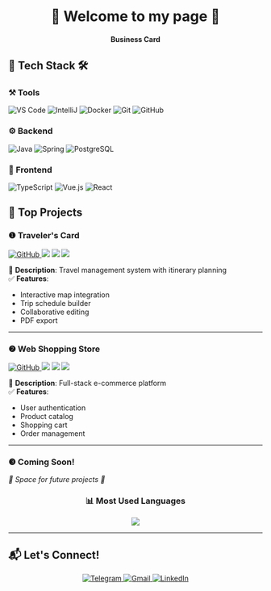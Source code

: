 <div align="center">

# 🏮 Welcome to my page 🏮  
#### Business Card  

</div>

## 🔧 Tech Stack 🛠️

### ⚒️ Tools
<p align="left">
  <img src="https://img.shields.io/badge/VS_Code-007ACC?style=flat&logo=visual-studio-code&logoColor=white" alt="VS Code">
  <img src="https://img.shields.io/badge/IntelliJ_IDEA-000000?style=flat&logo=intellij-idea&logoColor=white" alt="IntelliJ">
  <img src="https://img.shields.io/badge/Docker-2496ED?style=flat&logo=docker&logoColor=white" alt="Docker">
  <img src="https://img.shields.io/badge/Git-F05032?style=flat&logo=git&logoColor=white" alt="Git">
  <img src="https://img.shields.io/badge/GitHub-181717?style=flat&logo=github&logoColor=white" alt="GitHub">
</p>

### ⚙️ Backend
<p align="left">
  <img src="https://img.shields.io/badge/Java-007396?style=flat&logo=openjdk&logoColor=white" alt="Java">
  <img src="https://img.shields.io/badge/Spring-6DB33F?style=flat&logo=spring&logoColor=white" alt="Spring">
  <img src="https://img.shields.io/badge/PostgreSQL-4169E1?style=flat&logo=postgresql&logoColor=white" alt="PostgreSQL">
</p>

### 🎨 Frontend
<p align="left">
  <img src="https://img.shields.io/badge/TypeScript-3178C6?style=flat&logo=typescript&logoColor=white" alt="TypeScript">
  <img src="https://img.shields.io/badge/Vue.js-4FC08D?style=flat&logo=vuedotjs&logoColor=white" alt="Vue.js">
  <img src="https://img.shields.io/badge/React-61DAFB?style=flat&logo=react&logoColor=black" alt="React">
</p>

## 🚀 Top Projects

### ❶ Traveler's Card 
<p align="left">
  <a href="https://github.com/OstrovskyIv/Traveler-s-card">
    <img src="https://img.shields.io/badge/Repository-181717?style=flat&logo=github&logoColor=white" alt="GitHub">
  </a>
  
  <img src="https://img.shields.io/badge/-Java-007396?style=flat&logo=openjdk&logoColor=white">
  <img src="https://img.shields.io/badge/-Spring-6DB33F?style=flat&logo=spring&logoColor=white">
  <img src="https://img.shields.io/badge/-React-61DAFB?style=flat&logo=react&logoColor=black">
</p>

📝 **Description**: Travel management system with itinerary planning  
✅ **Features**: 
- Interactive map integration
- Trip schedule builder
- Collaborative editing
- PDF export

---

### ❷ Web Shopping Store
<p align="left">
  <a href="https://github.com/OstrovskyIv/web_shopping_store.git">
    <img src="https://img.shields.io/badge/Repository-181717?style=flat&logo=github&logoColor=white" alt="GitHub">
  </a>
  
  <img src="https://img.shields.io/badge/-Java-007396?style=flat&logo=openjdk&logoColor=white">
  <img src="https://img.shields.io/badge/-Spring-6DB33F?style=flat&logo=spring&logoColor=white">
  <img src="https://img.shields.io/badge/-Vue.js-4FC08D?style=flat&logo=vuedotjs&logoColor=white">
</p>

📝 **Description**: Full-stack e-commerce platform  
✅ **Features**: 
- User authentication 
- Product catalog 
- Shopping cart 
- Order management 

---

### ❸ Coming Soon!
<em>🚧 Space for future projects 🚧</em>

<div align="center">
  <h3>📊 Most Used Languages</h3>
  <img src="https://github-readme-stats.vercel.app/api/top-langs/?username=OstrovskyIv&layout=compact&theme=dark&hide_border=true">
</div>

---

## 📬 Let's Connect!
<p align="center">
  <a href="https://t.me/Bambuk_lov">
    <img src="https://img.shields.io/badge/Telegram-2CA5E0?style=for-the-badge&logo=telegram&logoColor=white" alt="Telegram">
  </a>
  
  <a href="mailto:ostrovskyiml@gmail.com">
    <img src="https://img.shields.io/badge/Gmail-EA4335?style=for-the-badge&logo=gmail&logoColor=white" alt="Gmail">
  </a>
  
  <a href="#">
    <img src="https://img.shields.io/badge/LinkedIn-0A66C2?style=for-the-badge&logo=linkedin&logoColor=white" alt="LinkedIn">
  </a>
</p>